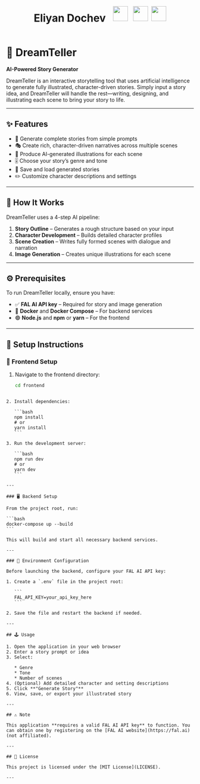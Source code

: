 <div style="display: flex; flex-direction: row; justify-content: center; align-items: center;">
  <p align="center">
  <h1 align="center"> Eliyan Dochev </h1>
   <div align="center"  class="icons-social" style="margin-left: 10px;">
          <a style="margin-left: 10px;"  target="_blank" href="https://www.linkedin.com/in/elian-dochev-8a53a9250/">
  			<img  style="width: 40px; height: 40px" src="https://img.icons8.com/doodle/40/000000/linkedin--v2.png"></a>
          <a style="margin-left: 10px;" target="_blank" href="https://github.com/ElianDochev">
  		<img  style="width: 40px; height: 40px" src="https://img.icons8.com/doodle/40/000000/github--v1.png"></a>
  		<a style="margin-left: 5px;" target="_blank" href="mailto:eliyan.dochev@epitech.eu">
  					<img style="width: 40px; height: 40px" src="https://img.icons8.com/?size=256&id=1fmYJMlAzKXa&format=png" ></a>
        </div>
  </p>
  </div>

# 🌌 DreamTeller

**AI-Powered Story Generator**

DreamTeller is an interactive storytelling tool that uses artificial intelligence to generate fully illustrated, character-driven stories. Simply input a story idea, and DreamTeller will handle the rest—writing, designing, and illustrating each scene to bring your story to life.

---

## ✨ Features

- 📝 Generate complete stories from simple prompts  
- 🎭 Create rich, character-driven narratives across multiple scenes  
- 🎨 Produce AI-generated illustrations for each scene  
- 🎚️ Choose your story’s genre and tone  
- 💾 Save and load generated stories  
- ✏️ Customize character descriptions and settings  

---

## 🧠 How It Works

DreamTeller uses a 4-step AI pipeline:

1. **Story Outline** – Generates a rough structure based on your input  
2. **Character Development** – Builds detailed character profiles  
3. **Scene Creation** – Writes fully formed scenes with dialogue and narration  
4. **Image Generation** – Creates unique illustrations for each scene  

---

## ⚙️ Prerequisites

To run DreamTeller locally, ensure you have:

- ✅ **FAL AI API key** – Required for story and image generation  
- 🐳 **Docker** and **Docker Compose** – For backend services  
- 🟢 **Node.js** and **npm** or **yarn** – For the frontend  

---

## 🚀 Setup Instructions

### 🔧 Frontend Setup

1. Navigate to the frontend directory:

   ```bash
   cd frontend
````

2. Install dependencies:

   ```bash
   npm install
   # or
   yarn install
   ```

3. Run the development server:

   ```bash
   npm run dev
   # or
   yarn dev
   ```

---

### 🖥️ Backend Setup

From the project root, run:

```bash
docker-compose up --build
```

This will build and start all necessary backend services.

---

### 🔐 Environment Configuration

Before launching the backend, configure your FAL AI API key:

1. Create a `.env` file in the project root:

   ```
   FAL_API_KEY=your_api_key_here
   ```

2. Save the file and restart the backend if needed.

---

## 🕹️ Usage

1. Open the application in your web browser
2. Enter a story prompt or idea
3. Select:

   * Genre
   * Tone
   * Number of scenes
4. (Optional) Add detailed character and setting descriptions
5. Click **"Generate Story"**
6. View, save, or export your illustrated story

---

## ⚠️ Note

This application **requires a valid FAL AI API key** to function. You can obtain one by registering on the [FAL AI website](https://fal.ai) (not affiliated).

---

## 📄 License

This project is licensed under the [MIT License](LICENSE).

---
